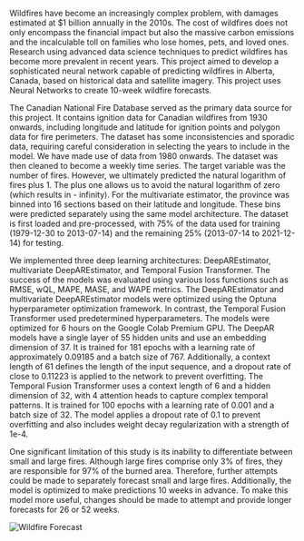 Wildfires have become an increasingly complex problem, with damages estimated at $1 billion annually in the 2010s. The cost of wildfires does not only encompass the financial impact but also the massive carbon emissions and the incalculable toll on families who lose homes, pets, and loved ones. Research using advanced data science techniques to predict wildfires has become more prevalent in recent years. This project aimed to develop a sophisticated neural network capable of predicting wildfires in Alberta, Canada, based on historical data and satellite imagery. This project uses Neural Networks to create 10-week wildfire forecasts. 

The Canadian National Fire Database served as the primary data source for this project. It contains ignition data for Canadian wildfires from 1930 onwards, including longitude and latitude for ignition points and polygon data for fire perimeters. The dataset has some inconsistencies and sporadic data, requiring careful consideration in selecting the years to include in the model. We have made use of data from 1980 onwards. The dataset was then cleaned to become a weekly time series. The target variable was the number of fires. However, we ultimately predicted the natural logarithm of fires plus 1. The plus one allows us to avoid the natural logarithm of zero (which results in - infinity). For the multivariate estimator, the province was binned into 16 sections based on their latitude and longitude. These bins were predicted separately using the same model architecture. The dataset is first loaded and pre-processed, with 75% of the data used for training (1979-12-30 to 2013-07-14) and the remaining 25% (2013-07-14 to 2021-12-14) for testing. 

We implemented three deep learning architectures: DeepAREstimator, multivariate DeepAREstimator, and Temporal Fusion Transformer. The success of the models was evaluated using various loss functions such as RMSE, wQL, MAPE, MASE, and WAPE metrics. The DeepAREstimator and multivariate DeepAREstimator models were optimized using the Optuna hyperparameter optimization framework. In contrast, the Temporal Fusion Transformer used predetermined hyperparameters. The models were optimized for 6 hours on the Google Colab Premium GPU. The DeepAR models have a single layer of 55 hidden units and use an embedding dimension of 37. It is trained for 181 epochs with a learning rate of approximately 0.09185 and a batch size of 767. Additionally, a context length of 61 defines the length of the input sequence, and a dropout rate of close to 0.11223 is applied to the network to prevent overfitting. The Temporal Fusion Transformer uses a context length of 6 and a hidden dimension of 32, with 4 attention heads to capture complex temporal patterns. It is trained for 100 epochs with a learning rate of 0.001 and a batch size of 32. The model applies a dropout rate of 0.1 to prevent overfitting and also includes weight decay regularization with a strength of 1e-4.

One significant limitation of this study is its inability to differentiate between small and large fires. Although large fires comprise only 3% of fires, they are responsible for 97% of the burned area. Therefore, further attempts could be made to separately forecast small and large fires. Additionally, the model is optimized to make predictions 10 weeks in advance. To make this model more useful, changes should be made to attempt and provide longer forecasts for 26 or 52 weeks. 

![Wildfire Forecast](https://github.com/chrisewanik/wildfire_projects/assets/113730877/8543d694-6051-406e-890c-eaed3632d476)
